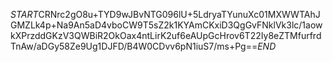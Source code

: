 $START$CRNrc2gO8u+TYD9wJBvNTG096lU+5LdryaTYunuXc01MXWWTAhJGMZLk4p+Na9An5aD4vboCW9T5sZ2k1KYAmCKxiD3QgGvFNklVk3lc/1aowkXPrzddGKzV3QWBiR2OkOax4ntLirK2uf6eAUpGcHrov6T22Iy8eZTMfurfrdTnAw/aDGy58Ze9Ug1DJFD/B4W0CDvv6pN1iuS7/ms+Pg==$END$